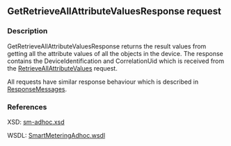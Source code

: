## GetRetrieveAllAttributeValuesResponse request

### Description
GetRetrieveAllAttributeValuesResponse returns the result values from getting all the attribute values of all the objects in the device. The response contains the DeviceIdentification and CorrelationUid which is received from the [RetrieveAllAttributeValues](RetrieveAllAttributeValues.md) request.

All requests have similar response behaviour which is described in [ResponseMessages](./ResponseMessages.md).

### References

XSD: [sm-adhoc.xsd](https://github.com/OSGP/Platform/blob/development/osgp-adapter-ws-smartmetering/src/main/webapp/WEB-INF/wsdl/smartmetering/schemas/sm-adhoc.xsd)

WSDL: [SmartMeteringAdhoc.wsdl](https://github.com/OSGP/Platform/blob/development/osgp-adapter-ws-smartmetering/src/main/webapp/WEB-INF/wsdl/smartmetering/SmartMeteringAdhoc.wsdl)
